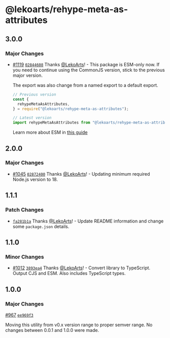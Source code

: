 # @lekoarts/rehype-meta-as-attributes

## 3.0.0

### Major Changes

- [#1119](https://github.com/LekoArts/gatsby-themes/pull/1119) [`02844608`](https://github.com/LekoArts/gatsby-themes/commit/02844608a2ebcbdbc12d8bba27c795ab350386e6) Thanks [@LekoArts](https://github.com/LekoArts)! - This package is ESM-only now. If you need to continue using the CommonJS version, stick to the previous major version.

  The export was also change from a named export to a default export.

  ```js
  // Previous version
  const {
    rehypeMetaAsAttributes,
  } = require("@lekoarts/rehype-meta-as-attributes");

  // Latest version
  import rehypeMetaAsAttributes from "@lekoarts/rehype-meta-as-attributes";
  ```

  Learn more about ESM in [this guide](https://gist.github.com/sindresorhus/a39789f98801d908bbc7ff3ecc99d99c)

## 2.0.0

### Major Changes

- [#1045](https://github.com/LekoArts/gatsby-themes/pull/1045) [`02872400`](https://github.com/LekoArts/gatsby-themes/commit/0287240022c308a7d1fcc8af348ee7d21bca0dd5) Thanks [@LekoArts](https://github.com/LekoArts)! - Updating minimum required Node.js version to 18.

## 1.1.1

### Patch Changes

- [`fa281b1a`](https://github.com/LekoArts/gatsby-themes/commit/fa281b1a96c04ea625cfb1e138dc08bf2e0043f2) Thanks [@LekoArts](https://github.com/LekoArts)! - Update README information and change some `package.json` details.

## 1.1.0

### Minor Changes

- [#1012](https://github.com/LekoArts/gatsby-themes/pull/1012) [`3893ea4`](https://github.com/LekoArts/gatsby-themes/commit/3893ea4f7a8c3bceba8b9b67923ce7ccf6ee0346) Thanks [@LekoArts](https://github.com/LekoArts)! - Convert library to TypeScript. Output CJS and ESM. Also includes TypeScript types.

## 1.0.0

### Major Changes

[#967](https://github.com/LekoArts/gatsby-themes/pull/967) [`ee969f3`](https://github.com/LekoArts/gatsby-themes/commit/ee969f30037fa99232292014431854773735d0a0)

Moving this utility from v0.x version range to proper semver range. No changes between 0.0.1 and 1.0.0 were made.
